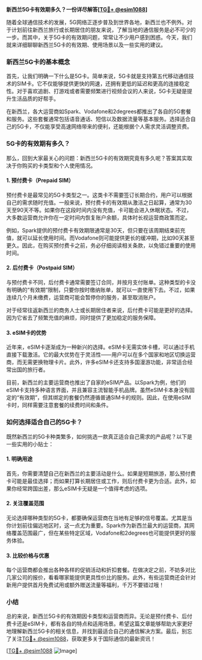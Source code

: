 **新西兰5G卡有效期多久？一份详尽解答[[TG💪+ @esim1088](https://t.me/s/esim1088)]**

随着全球通信技术的发展，5G网络正逐步普及到世界各地，新西兰也不例外。对于计划前往新西兰旅行或长期居住的朋友来说，了解当地的通信服务是必不可少的一步。而其中，关于5G卡的有效期问题，常常让不少用户感到困惑。今天，我们就来详细聊聊新西兰5G卡的有效期、使用场景以及一些实用的建议。

### 新西兰5G卡的基本概念

首先，让我们明确一下什么是5G卡。简单来说，5G卡就是支持第五代移动通信技术的SIM卡。它不仅能够提供更快的网速，还拥有更低的延迟和更高的连接稳定性。对于喜欢追剧、打游戏或者需要频繁进行视频会议的人来说，5G卡无疑是提升生活品质的好帮手。

在新西兰，各大运营商如Spark、Vodafone和2degrees都推出了各自的5G套餐和服务。这些套餐通常包括语音通话、短信以及数据流量等基本服务。选择适合自己的5G卡，不仅能享受高速网络带来的便利，还能根据个人需求灵活调整资费。

### 5G卡的有效期有多久？

那么，回到大家最关心的问题：新西兰5G卡的有效期究竟有多久呢？答案其实取决于你购买的卡类型和个人使用情况。

#### 1. **预付费卡（Prepaid SIM）**
预付费卡是最常见的5G卡类型之一。这类卡不需要签订长期合约，用户可以根据自己的需求随时充值。一般来说，预付费卡的有效期从激活之日起算，通常为30天至90天不等。如果你在这段时间内没有充值，卡可能会进入休眠状态。不过，大多数运营商允许你在一定时间内恢复账户余额，具体时长视运营商政策而定。

例如，Spark提供的预付费卡有效期限通常是30天，但只要在该周期结束前充值，就可以延长使用时间。而Vodafone则可能提供更长的缓冲期，比如90天甚至更久。因此，在购买预付费卡之前，务必仔细阅读相关条款，以免错过重要的使用时间。

#### 2. **后付费卡（Postpaid SIM）**
与预付费卡不同，后付费卡通常需要签订合同，并按月支付账单。这种类型的卡没有明确的“有效期”限制，只要你按时缴纳账单，就可以一直使用下去。不过，如果连续几个月未缴费，运营商可能会暂停你的服务，甚至取消账户。

对于经常往返新西兰的商务人士或长期居住者来说，后付费卡可能是更好的选择。因为它省去了频繁充值的麻烦，同时提供了更加稳定的服务保障。

#### 3. **eSIM卡的优势**
近年来，eSIM卡逐渐成为一种新兴的选择。eSIM卡无需实体卡槽，可以通过手机直接下载激活。它的最大优势在于灵活性——用户可以在多个国家和地区切换运营商，而无需更换物理卡片。此外，许多eSIM卡还支持多国漫游功能，非常适合经常出国的旅行者。

目前，新西兰的主要运营商也推出了自家的eSIM产品。以Spark为例，他们的eSIM卡支持多种语言界面，并且兼容主流智能手机品牌。虽然eSIM卡本身没有固定的“有效期”，但其绑定的套餐仍然遵循普通SIM卡的规则。因此，在使用eSIM卡时，同样需要注意套餐的续费时间和条件。

### 如何选择适合自己的5G卡？

既然新西兰的5G卡种类繁多，如何挑选一款真正适合自己需求的产品呢？以下是一些实用的小贴士：

#### 1. **明确用途**
首先，你需要清楚自己在新西兰的主要活动是什么。如果是短期旅游，那么预付费卡可能是最佳选择；而如果打算长期居住或工作，则后付费卡更为合适。此外，如果你经常跨国出差，那么eSIM卡无疑是一个值得考虑的选项。

#### 2. **关注覆盖范围**
无论选择哪种类型的5G卡，都要确保运营商在当地有足够的信号覆盖。尤其是当你计划前往偏远地区时，这一点尤为重要。Spark作为新西兰最大的运营商，其网络覆盖范围最广，但在某些特定区域，Vodafone和2degrees也可能提供更好的服务体验。

#### 3. **比较价格与优惠**
每个运营商都会推出各种各样的促销活动和折扣套餐。在做决定之前，不妨多对比几家公司的报价，看看哪家能提供更具性价比的服务。此外，有些运营商还会针对新用户提供首月免费试用或额外赠送流量等福利，千万不要错过哦！

### 小结

总的来说，新西兰5G卡的有效期因卡类型和运营商而异。无论是预付费卡、后付费卡还是eSIM卡，都有各自的特点和适用场景。希望这篇文章能够帮助大家更好地理解新西兰5G卡的相关信息，并找到最适合自己的通信解决方案。最后，别忘了关注[TG💪+ @esim1088](https://t.me/s/esim1088)，获取更多关于国际通信的最新资讯！

[[TG💪+ @esim1088](https://t.me/s/esim1088) ![Image](https://i.postimg.cc/4NQfJmqS/Snipaste-2025-05-13-00-14-12.png)]